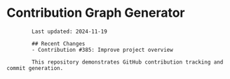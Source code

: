 # Contribution Graph Generator
            
            Last updated: 2024-11-19
            
            ## Recent Changes
            - Contribution #385: Improve project overview
            
            This repository demonstrates GitHub contribution tracking and commit generation.
        